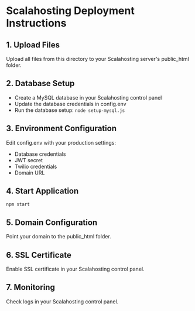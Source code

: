 # Scalahosting Deployment Instructions

## 1. Upload Files
Upload all files from this directory to your Scalahosting server's public_html folder.

## 2. Database Setup
- Create a MySQL database in your Scalahosting control panel
- Update the database credentials in config.env
- Run the database setup: `node setup-mysql.js`

## 3. Environment Configuration
Edit config.env with your production settings:
- Database credentials
- JWT secret
- Twilio credentials
- Domain URL

## 4. Start Application
`npm start`

## 5. Domain Configuration
Point your domain to the public_html folder.

## 6. SSL Certificate
Enable SSL certificate in your Scalahosting control panel.

## 7. Monitoring
Check logs in your Scalahosting control panel.
